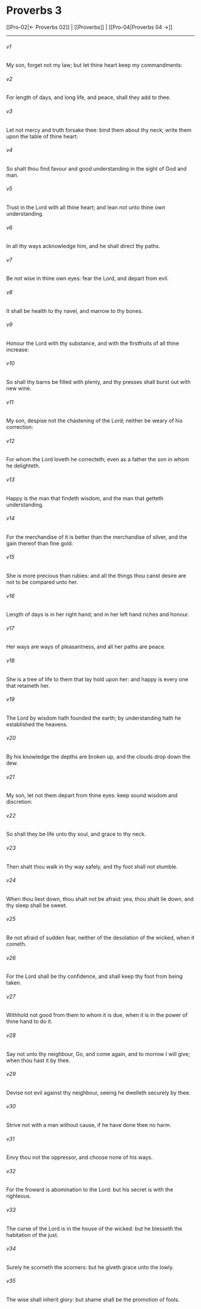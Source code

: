 # Proverbs 3

[[Pro-02|← Proverbs 02]] | [[Proverbs]] | [[Pro-04|Proverbs 04 →]]
***

###### v1
My son, forget not my law; but let thine heart keep my commandments:
###### v2
For length of days, and long life, and peace, shall they add to thee.
###### v3
Let not mercy and truth forsake thee: bind them about thy neck; write them upon the table of thine heart:
###### v4
So shalt thou find favour and good understanding in the sight of God and man.
###### v5
Trust in the Lord with all thine heart; and lean not unto thine own understanding.
###### v6
In all thy ways acknowledge him, and he shall direct thy paths.
###### v7
Be not wise in thine own eyes: fear the Lord, and depart from evil.
###### v8
It shall be health to thy navel, and marrow to thy bones.
###### v9
Honour the Lord with thy substance, and with the firstfruits of all thine increase:
###### v10
So shall thy barns be filled with plenty, and thy presses shall burst out with new wine.
###### v11
My son, despise not the chastening of the Lord; neither be weary of his correction:
###### v12
For whom the Lord loveth he correcteth; even as a father the son in whom he delighteth.
###### v13
Happy is the man that findeth wisdom, and the man that getteth understanding.
###### v14
For the merchandise of it is better than the merchandise of silver, and the gain thereof than fine gold.
###### v15
She is more precious than rubies: and all the things thou canst desire are not to be compared unto her.
###### v16
Length of days is in her right hand; and in her left hand riches and honour.
###### v17
Her ways are ways of pleasantness, and all her paths are peace.
###### v18
She is a tree of life to them that lay hold upon her: and happy is every one that retaineth her.
###### v19
The Lord by wisdom hath founded the earth; by understanding hath he established the heavens.
###### v20
By his knowledge the depths are broken up, and the clouds drop down the dew.
###### v21
My son, let not them depart from thine eyes: keep sound wisdom and discretion:
###### v22
So shall they be life unto thy soul, and grace to thy neck.
###### v23
Then shalt thou walk in thy way safely, and thy foot shall not stumble.
###### v24
When thou liest down, thou shalt not be afraid: yea, thou shalt lie down, and thy sleep shall be sweet.
###### v25
Be not afraid of sudden fear, neither of the desolation of the wicked, when it cometh.
###### v26
For the Lord shall be thy confidence, and shall keep thy foot from being taken.
###### v27
Withhold not good from them to whom it is due, when it is in the power of thine hand to do it.
###### v28
Say not unto thy neighbour, Go, and come again, and to morrow I will give; when thou hast it by thee.
###### v29
Devise not evil against thy neighbour, seeing he dwelleth securely by thee.
###### v30
Strive not with a man without cause, if he have done thee no harm.
###### v31
Envy thou not the oppressor, and choose none of his ways.
###### v32
For the froward is abomination to the Lord: but his secret is with the righteous.
###### v33
The curse of the Lord is in the house of the wicked: but he blesseth the habitation of the just.
###### v34
Surely he scorneth the scorners: but he giveth grace unto the lowly.
###### v35
The wise shall inherit glory: but shame shall be the promotion of fools. 
